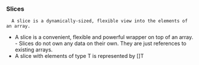 ### Slices 
      A slice is a dynamically-sized, flexible view into the elements of an array.

- A slice is a convenient, flexible and powerful wrapper on top of an array.
       - Slices do not own any data on their own. They are just references to existing arrays.
- A slice with elements of type T is represented by []T
